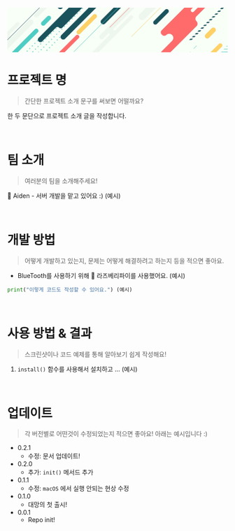 ![](image_files/bg_img.jpg)

# 프로젝트 명
> 간단한 프로젝트 소개 문구를 써보면 어떨까요?

한 두 문단으로 프로젝트 소개 글을 작성합니다.


<br/>

# 팀 소개
> 여러분의 팀을 소개해주세요!

:seedling: Aiden - 서버 개발을 맡고 있어요 :) (예시)

<br/>

# 개발 방법
> 어떻게 개발하고 있는지, 문제는 어떻게 해결하려고 하는지 등을 적으면 좋아요.

- BlueTooth를 사용하기 위해 :grapes: 라즈베리파이를 사용했어요. (예시)

```python
print("이렇게 코드도 작성할 수 있어요.") (예시)
```

<br/>

# 사용 방법 & 결과
> 스크린샷이나 코드 예제를 통해 알아보기 쉽게 작성해요!

1. `install()` 함수를 사용해서 설치하고 ... (예시)


<br/>

# 업데이트
> 각 버전별로 어떤것이 수정되었는지 적으면 좋아요! 아래는 예시입니다 :)

* 0.2.1
    * 수정: 문서 업데이트!
* 0.2.0
    * 추가: `init()` 메서드 추가
* 0.1.1
    * 수정: `macOS` 에서 실행 안되는 현상 수정
* 0.1.0
    * 대망의 첫 출시!
* 0.0.1
    * Repo init!

